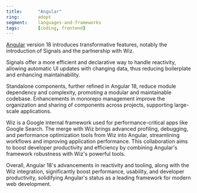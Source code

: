```yaml
---
title:      "Angular"
ring:       adopt
segment:    languages-and-frameworks
tags:       [coding, frontend]
---
```


[Angular](https://angular.io/) version 18 introduces transformative features, notably the introduction of Signals and the partnership with Wiz.

Signals offer a more efficient and declarative way to handle reactivity, allowing automatic UI updates with changing data, thus reducing boilerplate and enhancing maintainability.

Standalone components, further refined in Angular 18, reduce module dependency and complexity, promoting a modular and maintainable codebase. Enhancements in monorepo management improve the organization and sharing of components across projects, supporting large-scale applications.

Wiz is a Google internal framework used for performance-critical apps like Google Search. The merge with Wiz brings advanced profiling, debugging, and performance optimization tools from Wiz into Angular, streamlining workflows and improving application performance. This collaboration aims to boost developer productivity and efficiency by combining Angular's framework robustness with Wiz's powerful tools.

Overall, Angular 18's advancements in reactivity and tooling, along with the Wiz integration, significantly boost performance, usability, and developer productivity, solidifying Angular's status as a leading framework for modern web development.
